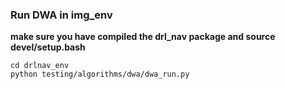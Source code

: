 ### Run DWA in img_env
**make sure you have compiled the drl_nav package and source devel/setup.bash**
```
cd drlnav_env
python testing/algorithms/dwa/dwa_run.py
```

